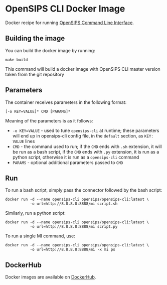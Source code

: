 # OpenSIPS CLI Docker Image

Docker recipe for running [OpenSIPS Command Line
Interface](https://github.com/OpenSIPS/opensips-cli).

## Building the image
You can build the docker image by running:
```
make build
```

This command will build a docker image with OpenSIPS CLI master version taken from
the git repository

## Parameters

The container receives parameters in the following format:
```
[-o KEY=VALUE]* CMD [PARAMS]*
```

Meaning of the parameters is as it follows:

* `-o KEY=VALUE` - used to tune `opensips-cli` at runtime; these parameters
will end up in opensips-cli config file, in the `default` section, as
`KEY: VALUE` lines
* `CMD` - the command used to run; if the `CMD` ends with `.sh` extension, it
will be run as a bash script, if the `CMD` ends with `.py` extension, it is
run as a python script, otherwise it is run as a `opensips-cli` command
* `PARAMS` - optional additional parameters passed to `CMD`

## Run

To run a bash script, simply pass the connector followed by the bash script:
```
docker run -d --name opensips-cli opensips/opensips-cli:latest \
		   -o url=http://8.8.8.8:8888/mi script.sh
```

Similarly, run a python script:
```
docker run -d --name opensips-cli opensips/opensips-cli:latest \
		   -o url=http://8.8.8.8:8888/mi script.py
```

To run a single MI command, use:
```
docker run -d --name opensips-cli opensips/opensips-cli:latest \
		   -o url=http://8.8.8.8:8888/mi -x mi ps
```

## DockerHub

Docker images are available on
[DockerHub](https://hub.docker.com/r/opensips/opensips-cli).

